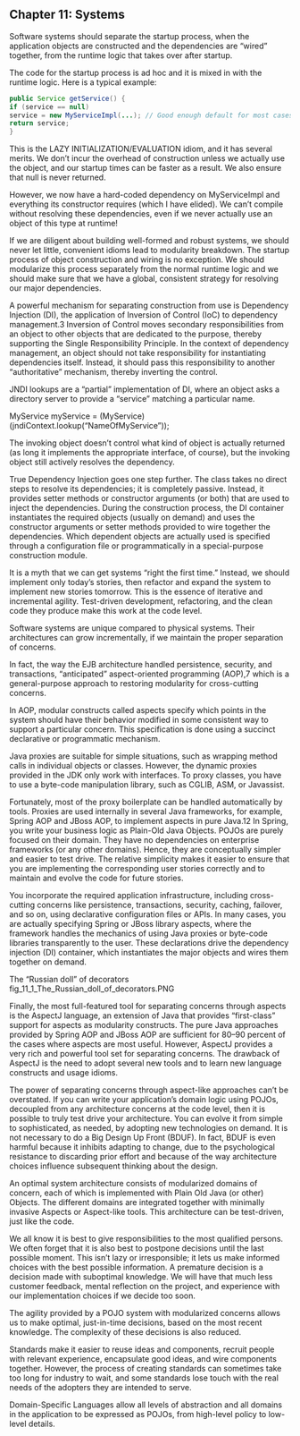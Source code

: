 ## Chapter 11: Systems

Software systems should separate the startup process, when the application objects are
constructed and the dependencies are “wired” together, from the runtime logic that takes
over after startup.



The code for the startup
process is ad hoc and it is mixed in with the runtime logic. Here is a typical example:

```java
public Service getService() {
if (service == null)
service = new MyServiceImpl(...); // Good enough default for most cases?
return service;
}
```

This is the LAZY INITIALIZATION/EVALUATION idiom, and it has several merits. We
don’t incur the overhead of construction unless we actually use the object, and our startup
times can be faster as a result. We also ensure that null is never returned.

However, we now have a hard-coded dependency on MyServiceImpl and everything its
constructor requires (which I have elided). We can’t compile without resolving these
dependencies, even if we never actually use an object of this type at runtime!



If we are diligent about building well-formed and robust systems, we should never let
little, convenient idioms lead to modularity breakdown. The startup process of object construction
and wiring is no exception. We should modularize this process separately from
the normal runtime logic and we should make sure that we have a global, consistent strategy
for resolving our major dependencies.



A powerful mechanism for separating construction from use is Dependency Injection (DI),
the application of Inversion of Control (IoC) to dependency management.3 Inversion of
Control moves secondary responsibilities from an object to other objects that are dedicated
to the purpose, thereby supporting the Single Responsibility Principle. In the context of
dependency management, an object should not take responsibility for instantiating dependencies
itself. Instead, it should pass this responsibility to another “authoritative” mechanism,
thereby inverting the control.



JNDI lookups are a “partial” implementation of DI, where an object asks a directory
server to provide a “service” matching a particular name.

MyService myService = (MyService)(jndiContext.lookup(“NameOfMyService”));

The invoking object doesn’t control what kind of object is actually returned (as long it
implements the appropriate interface, of course), but the invoking object still actively
resolves the dependency.

True Dependency Injection goes one step further. The class takes no direct steps to
resolve its dependencies; it is completely passive. Instead, it provides setter methods or
constructor arguments (or both) that are used to inject the dependencies. During the construction
process, the DI container instantiates the required objects (usually on demand)
and uses the constructor arguments or setter methods provided to wire together the dependencies.
Which dependent objects are actually used is specified through a configuration
file or programmatically in a special-purpose construction module.



It is a myth that we can get systems “right the first time.” Instead, we should implement
only today’s stories, then refactor and expand the system to implement new stories
tomorrow. This is the essence of iterative and incremental agility. Test-driven development,
refactoring, and the clean code they produce make this work at the code level.


Software systems are unique compared to physical systems. Their architectures can grow
incrementally, if we maintain the proper separation of concerns.



In fact, the way the EJB architecture handled persistence, security, and transactions,
“anticipated” aspect-oriented programming (AOP),7 which is a general-purpose approach
to restoring modularity for cross-cutting concerns.

In AOP, modular constructs called aspects specify which points in the system should
have their behavior modified in some consistent way to support a particular concern. This
specification is done using a succinct declarative or programmatic mechanism.



Java proxies are suitable for simple situations, such as wrapping method calls in individual
objects or classes. However, the dynamic proxies provided in the JDK only work with
interfaces. To proxy classes, you have to use a byte-code manipulation library, such as
CGLIB, ASM, or Javassist.



Fortunately, most of the proxy boilerplate can be handled automatically by tools. Proxies
are used internally in several Java frameworks, for example, Spring AOP and JBoss AOP,
to implement aspects in pure Java.12 In Spring, you write your business logic as Plain-Old
Java Objects. POJOs are purely focused on their domain. They have no dependencies on
enterprise frameworks (or any other domains). Hence, they are conceptually simpler and
easier to test drive. The relative simplicity makes it easier to ensure that you are implementing
the corresponding user stories correctly and to maintain and evolve the code for
future stories.

You incorporate the required application infrastructure, including cross-cutting concerns
like persistence, transactions, security, caching, failover, and so on, using declarative
configuration files or APIs. In many cases, you are actually specifying Spring or
JBoss library aspects, where the framework handles the mechanics of using Java proxies
or byte-code libraries transparently to the user. These declarations drive the dependency
injection (DI) container, which instantiates the major objects and wires them together on
demand.


The “Russian doll” of decorators
fig_11_1_The_Russian_doll_of_decorators.PNG



Finally, the most full-featured tool for separating concerns through aspects is the AspectJ
language, an extension of Java that provides “first-class” support for aspects as modularity
constructs. The pure Java approaches provided by Spring AOP and JBoss AOP are sufficient
for 80–90 percent of the cases where aspects are most useful. However, AspectJ
provides a very rich and powerful tool set for separating concerns. The drawback of
AspectJ is the need to adopt several new tools and to learn new language constructs and
usage idioms.




The power of separating concerns through aspect-like approaches can’t be overstated. If
you can write your application’s domain logic using POJOs, decoupled from any architecture
concerns at the code level, then it is possible to truly test drive your architecture. You
can evolve it from simple to sophisticated, as needed, by adopting new technologies on
demand. It is not necessary to do a Big Design Up Front (BDUF). In fact, BDUF is even
harmful because it inhibits adapting to change, due to the psychological resistance to discarding
prior effort and because of the way architecture choices influence subsequent
thinking about the design.



An optimal system architecture consists of modularized domains of concern, each of which
is implemented with Plain Old Java (or other) Objects. The different domains are integrated
together with minimally invasive Aspects or Aspect-like tools. This architecture can
be test-driven, just like the code.


We all know it is best to give responsibilities to the most qualified persons. We often
forget that it is also best to postpone decisions until the last possible moment. This isn’t
lazy or irresponsible; it lets us make informed choices with the best possible information.
A premature decision is a decision made with suboptimal knowledge. We will have that
much less customer feedback, mental reflection on the project, and experience with our
implementation choices if we decide too soon.

The agility provided by a POJO system with modularized concerns allows us to make optimal,
just-in-time decisions, based on the most recent knowledge. The complexity of these
decisions is also reduced.




Standards make it easier to reuse ideas and components, recruit people with relevant experience,
encapsulate good ideas, and wire components together. However, the process of
creating standards can sometimes take too long for industry to wait, and some standards
lose touch with the real needs of the adopters they are intended to serve.



Domain-Specific Languages allow all levels of abstraction and all domains in the application
to be expressed as POJOs, from high-level policy to low-level details.


